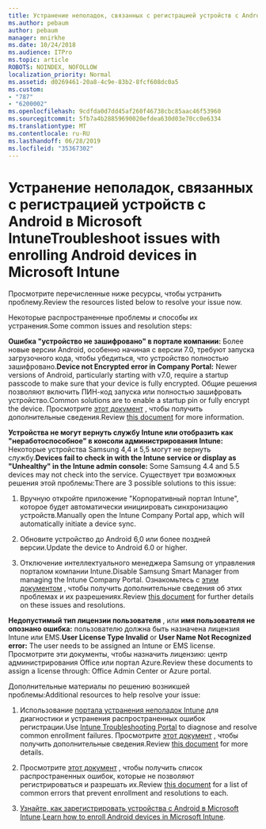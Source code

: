 ```yaml
---
title: Устранение неполадок, связанных с регистрацией устройств с Android в Microsoft Intune
ms.author: pebaum
author: pebaum
manager: mnirkhe
ms.date: 10/24/2018
ms.audience: ITPro
ms.topic: article
ROBOTS: NOINDEX, NOFOLLOW
localization_priority: Normal
ms.assetid: d0269461-20a8-4c9e-83b2-8fcf608dc0a5
ms.custom:
- "787"
- "6200002"
ms.openlocfilehash: 9cdfda0d7dd45af260f46738cbc85aac46f53960
ms.sourcegitcommit: 5fb7a4b28859690020efdea630d03e70cc0e6334
ms.translationtype: MT
ms.contentlocale: ru-RU
ms.lasthandoff: 06/28/2019
ms.locfileid: "35367302"
---
```

# <a name="troubleshoot-issues-with-enrolling-android-devices-in-microsoft-intune"></a><span data-ttu-id="eeac7-102">Устранение неполадок, связанных с регистрацией устройств с Android в Microsoft Intune</span><span class="sxs-lookup"><span data-stu-id="eeac7-102">Troubleshoot issues with enrolling Android devices in Microsoft Intune</span></span>

<span data-ttu-id="eeac7-103">Просмотрите перечисленные ниже ресурсы, чтобы устранить проблему.</span><span class="sxs-lookup"><span data-stu-id="eeac7-103">Review the resources listed below to resolve your issue now.</span></span>
  
<span data-ttu-id="eeac7-104">Некоторые распространенные проблемы и способы их устранения.</span><span class="sxs-lookup"><span data-stu-id="eeac7-104">Some common issues and resolution steps:</span></span>
  
 <span data-ttu-id="eeac7-105">**Ошибка "устройство не зашифровано" в портале компании:** Более новые версии Android, особенно начиная с версии 7.0, требуют запуска загрузочного кода, чтобы убедиться, что устройство полностью зашифровано.</span><span class="sxs-lookup"><span data-stu-id="eeac7-105">**Device not Encrypted error in Company Portal:** Newer versions of Android, particularly starting with v7.0, require a startup passcode to make sure that your device is fully encrypted.</span></span> <span data-ttu-id="eeac7-106">Общие решения позволяют включить ПИН-код запуска или полностью зашифровать устройство.</span><span class="sxs-lookup"><span data-stu-id="eeac7-106">Common solutions are to enable a startup pin or fully encrypt the device.</span></span> <span data-ttu-id="eeac7-107">Просмотрите [этот документ](https://docs.microsoft.com/intune-user-help/your-device-appears-encrypted-but-cp-says-otherwise-android) , чтобы получить дополнительные сведения.</span><span class="sxs-lookup"><span data-stu-id="eeac7-107">Review [this document](https://docs.microsoft.com/intune-user-help/your-device-appears-encrypted-but-cp-says-otherwise-android) for more information.</span></span>
  
 <span data-ttu-id="eeac7-108">**Устройства не могут вернуть службу Intune или отобразить как "неработоспособное" в консоли администрирования Intune:** Некоторые устройства Samsung 4,4 и 5,5 могут не вернуть службу.</span><span class="sxs-lookup"><span data-stu-id="eeac7-108">**Devices fail to check in with the Intune service or display as "Unhealthy" in the Intune admin console:** Some Samsung 4.4 and 5.5 devices may not check into the service.</span></span> <span data-ttu-id="eeac7-109">Существует три возможных решения этой проблемы:</span><span class="sxs-lookup"><span data-stu-id="eeac7-109">There are 3 possible solutions to this issue:</span></span>
  
1. <span data-ttu-id="eeac7-110">Вручную откройте приложение "Корпоративный портал Intune", которое будет автоматически инициировать синхронизацию устройств.</span><span class="sxs-lookup"><span data-stu-id="eeac7-110">Manually open the Intune Company Portal app, which will automatically initiate a device sync.</span></span>

2. <span data-ttu-id="eeac7-111">Обновите устройство до Android 6,0 или более поздней версии.</span><span class="sxs-lookup"><span data-stu-id="eeac7-111">Update the device to Android 6.0 or higher.</span></span>

3. <span data-ttu-id="eeac7-112">Отключение интеллектуального менеджера Samsung от управления порталом компании Intune.</span><span class="sxs-lookup"><span data-stu-id="eeac7-112">Disable Samsung Smart Manager from managing the Intune Company Portal.</span></span> <span data-ttu-id="eeac7-113">Ознакомьтесь с [этим документом](https://docs.microsoft.com/intune-classic/troubleshoot/troubleshoot-device-enrollment-in-intune#devices-fail-to-check-in-with-the-intune-service-and-display-as-unhealthy-in-the-intune-admin-console) , чтобы получить дополнительные сведения об этих проблемах и их разрешениях.</span><span class="sxs-lookup"><span data-stu-id="eeac7-113">Review [this document](https://docs.microsoft.com/intune-classic/troubleshoot/troubleshoot-device-enrollment-in-intune#devices-fail-to-check-in-with-the-intune-service-and-display-as-unhealthy-in-the-intune-admin-console) for further details on these issues and resolutions.</span></span>

 <span data-ttu-id="eeac7-114">**Недопустимый тип лицензии пользователя** , или **имя пользователя не опознано ошибка:** пользователю должна быть назначена лицензия Intune или EMS.</span><span class="sxs-lookup"><span data-stu-id="eeac7-114">**User License Type Invalid** or **User Name Not Recognized error:** The user needs to be assigned an Intune or EMS license.</span></span> <span data-ttu-id="eeac7-115">Просмотрите эти документы, чтобы назначить лицензию: центр администрирования Office или портал Azure.</span><span class="sxs-lookup"><span data-stu-id="eeac7-115">Review these documents to assign a license through: Office Admin Center or Azure portal.</span></span>
  
<span data-ttu-id="eeac7-116">Дополнительные материалы по решению возникшей проблемы:</span><span class="sxs-lookup"><span data-stu-id="eeac7-116">Additional resources to help resolve your issue:</span></span>
  
1. <span data-ttu-id="eeac7-117">Использование [портала устранения неполадок Intune](https://devicemanagement.microsoft.com/#blade/Microsoft_Intune_DeviceSettings/TroubleshootBlade) для диагностики и устранения распространенных ошибок регистрации.</span><span class="sxs-lookup"><span data-stu-id="eeac7-117">Use [Intune Troubleshooting Portal](https://devicemanagement.microsoft.com/#blade/Microsoft_Intune_DeviceSettings/TroubleshootBlade) to diagnose and resolve common enrollment failures.</span></span> <span data-ttu-id="eeac7-118">Просмотрите [этот документ](https://docs.microsoft.com/intune/help-desk-operators) , чтобы получить дополнительные сведения.</span><span class="sxs-lookup"><span data-stu-id="eeac7-118">Review [this document](https://docs.microsoft.com/intune/help-desk-operators) for more details.</span></span>

2. <span data-ttu-id="eeac7-119">Просмотрите [этот документ](https://docs.microsoft.com/intune-classic/Troubleshoot/troubleshoot-device-enrollment-in-intune) , чтобы получить список распространенных ошибок, которые не позволяют регистрироваться и разрешать их.</span><span class="sxs-lookup"><span data-stu-id="eeac7-119">Review [this document](https://docs.microsoft.com/intune-classic/Troubleshoot/troubleshoot-device-enrollment-in-intune) for a list of common errors that prevent enrollment and resolutions to each.</span></span>

3. <span data-ttu-id="eeac7-120">[Узнайте, как зарегистрировать устройства с Android в Microsoft Intune](https://docs.microsoft.com/intune/android-enroll).</span><span class="sxs-lookup"><span data-stu-id="eeac7-120">[Learn how to enroll Android devices in Microsoft Intune](https://docs.microsoft.com/intune/android-enroll).</span></span>
